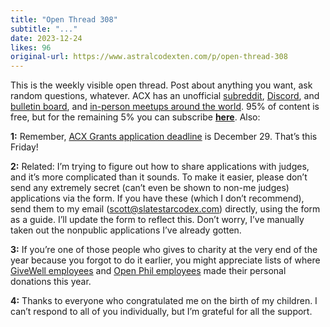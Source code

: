 ```yaml
---
title: "Open Thread 308"
subtitle: "..."
date: 2023-12-24
likes: 96
original-url: https://www.astralcodexten.com/p/open-thread-308
---
```

This is the weekly visible open thread. Post about anything you want, ask random questions, whatever. ACX has an unofficial [subreddit](https://www.reddit.com/r/slatestarcodex/), [Discord](https://discord.gg/RTKtdut), and [bulletin board](https://www.datasecretslox.com/index.php), and [in-person meetups around the world](https://www.lesswrong.com/community?filters%5B0%5D=SSC). 95% of content is free, but for the remaining 5% you can subscribe **[here](https://astralcodexten.substack.com/subscribe?)**. Also:

 **1:** Remember, [ACX Grants application deadline](https://www.astralcodexten.com/p/apply-for-an-acx-grant-2024) is December 29. That’s this Friday!

 **2:** Related: I’m trying to figure out how to share applications with judges, and it’s more complicated than it sounds. To make it easier, please don’t send any extremely secret (can’t even be shown to non-me judges) applications via the form. If you have these (which I don’t recommend), send them to my email (scott@slatestarcodex.com) directly, using the form as a guide. I’ll update the form to reflect this. Don’t worry, I’ve manually taken out the nonpublic applications I’ve already gotten.

 **3:** If you’re one of those people who gives to charity at the very end of the year because you forgot to do it earlier, you might appreciate lists of where [GiveWell employees](https://blog.givewell.org/2023/12/12/staff-members-personal-donations-for-giving-season-2023/) and [Open Phil employees](https://www.openphilanthropy.org/research/suggestions-for-individual-donors-from-open-philanthropy-staff-2023/) made their personal donations this year.

 **4:** Thanks to everyone who congratulated me on the birth of my children. I can’t respond to all of you individually, but I’m grateful for all the support.
